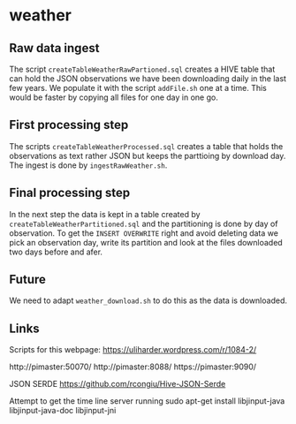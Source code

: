 # weather

## Raw data ingest

The script `createTableWeatherRawPartioned.sql` creates a HIVE table
that can hold the JSON observations we have been downloading daily in
the last few years. We populate it with the script `addFile.sh` one at
a time. This would be faster by copying all files for one day in one
go. 

## First processing step

The scripts `createTableWeatherProcessed.sql` creates a table that
holds the observations as text rather JSON but keeps the parttioing by
download day. The ingest is done by `ingestRawWeather.sh`. 

## Final processing step

In the next step the data is kept in a table created by
`createTableWeatherPartitioned.sql` and the partitioning is done by
day of observation. To get the `INSERT OVERWRITE` right and avoid
deleting data we pick an observation day, write its partition and look
at the files downloaded two days before and afer.

## Future

We need to adapt `weather_download.sh` to do this as the data is
downloaded.


## Links

Scripts for this webpage: https://uliharder.wordpress.com/r/1084-2/


http://pimaster:50070/
http://pimaster:8088/
https://pimaster:9090/

JSON SERDE
https://github.com/rcongiu/Hive-JSON-Serde


Attempt to get the time line server running
sudo apt-get install libjinput-java libjinput-java-doc libjinput-jni